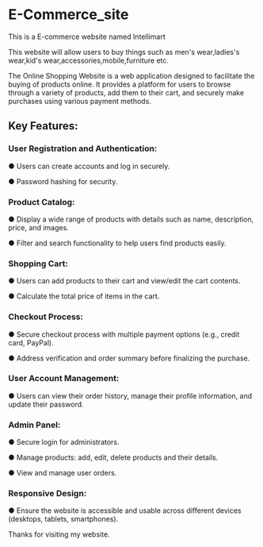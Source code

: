 # E-Commerce_site
This is a E-commerce website named Intellimart 

This website will allow users to buy things such as men's wear,ladies's wear,kid's wear,accessories,mobile,furniture etc.

The Online Shopping Website is a web application designed to facilitate the buying of products online. It provides a platform for users to browse through a variety of products, add them to their cart, and securely make purchases using various payment methods.
## Key Features:

### User Registration and Authentication:
<p> &#9679 Users can create accounts and log in securely.</p>
<p> &#9679 Password hashing for security.</p>

### Product Catalog:
<p> &#9679 Display a wide range of products with details such as name, description, price, and images.</p>
<p> &#9679 Filter and search functionality to help users find products easily.</p>

### Shopping Cart:
<p> &#9679 Users can add products to their cart and view/edit the cart contents.</p>
<p> &#9679 Calculate the total price of items in the cart.</p>

### Checkout Process:
<p> &#9679 Secure checkout process with multiple payment options (e.g., credit card, PayPal).</p>
<p> &#9679 Address verification and order summary before finalizing the purchase.</p>

### User Account Management:
<p> &#9679 Users can view their order history, manage their profile information, and update their password.</p>

### Admin Panel:
<p> &#9679 Secure login for administrators.</p>
<p> &#9679 Manage products: add, edit, delete products and their details.</p>
<p> &#9679 View and manage user orders.</p>

### Responsive Design:
<p> &#9679 Ensure the website is accessible and usable across different devices (desktops, tablets, smartphones).</p>

Thanks for visiting my website.
